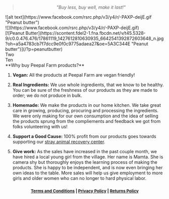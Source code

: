 <!-- 

Title: Peepal Farm Products

-->
> <center><i>"Buy less, buy well, make it last!"</i></center>

<!-- .container is main centered wrapper -->
<div class="container" width="100%">

  <!-- columns should be the immediate child of a .row -->
  <div class="row">
    <div class="one-third column">![alt text](https://www.facebook.com/rsrc.php/v3/y4/r/-PAXP-deijE.gif "Peanut butter")</div>
    <div class="one-third column">![](https://www.facebook.com/rsrc.php/v3/y4/r/-PAXP-deijE.gif)</div>
    <div class="one-third column">[![Peanut Butter](https://scontent.fdel2-1.fna.fbcdn.net/v/t45.5328-9/c0.0.476.476/17861119_1427612810630935_6642541392872603648_n.jpg?oh=a5a4783cb7f7dcc9e0f0c9775adaea27&oe=5A3C344E "Peanut butter")](/?p=peanutbutter)</div>
  </div>

  <!-- just use a number and class 'column' or 'columns' -->
  <div class="row">
    <div class="six columns">Two</div>
    <div class="six columns">Ten</div>
  </div>


</div>

<!--
All the products which you find here for sale were grown or made or procured by us as we consume them ourselves. 
-->
<a name="story"/>
**Why buy Peepal Farm products?**

1. **Vegan:** All the products at Peepal Farm are vegan friendly! 

2. **Real Ingredients:** We use whole ingredients, that we know to be healthy. You can be sure of the freshness of our products as they are made to order; we do not produce in bulk.

3. **Homemade:** We make the products in our home kitchen. We take great care in growing, producing, procuring and processing the ingredients. We were only making for our own consumption and the idea of selling the products sprung from the compliements and feedback we got from folks volunteering with us!

4. **Support a Good Cause:** 100% profit from our products goes towards supporting our [stray animal recovery center](/?p=recovery).

5. **Give work:** As the sales have increased in the past couple month, we have hired a local young girl from the village. Her name is Mamta. She is camera shy but thoroughly enjoys the learning process of making the products. She is happy to be independent, and is now even bringing her own ideas to the table. More sales will help us give employment to more girls and older women who can no longer to hard physical labor.


<center><div id="ownership" style="font-size:small; font-weight:bold; padding:10px;"><a href="/?p=terms">Terms and Conditions</a> | <a href="/?p=privacy">Privacy Policy</a> | <a href="/?p=returns">Returns Policy</a></div></center>
